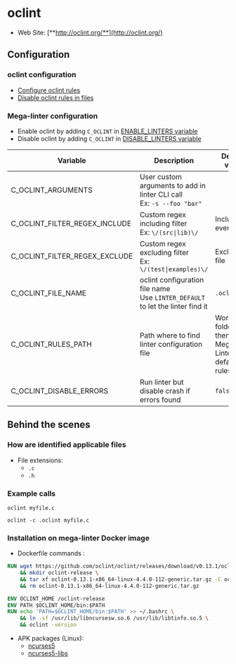 <!-- markdownlint-disable MD033 MD041 -->
<!-- Generated by .automation/build.py, please do not update manually -->
# oclint

- Web Site: [**http://oclint.org/**](http://oclint.org/)

## Configuration

### oclint configuration

- [Configure oclint rules](http://docs.oclint.org/en/stable/howto/thresholds.html#configuration-file)
- [Disable oclint rules in files](http://docs.oclint.org/en/stable/howto/suppress.html)

### Mega-linter configuration

- Enable oclint by adding `C_OCLINT` in [ENABLE_LINTERS variable](https://github.com/nvuillam/mega-linter#activation-and-deactivation)
- Disable oclint by adding `C_OCLINT` in [DISABLE_LINTERS variable](https://github.com/nvuillam/mega-linter#activation-and-deactivation)

| Variable | Description | Default value |
| ----------------- | -------------- | -------------- |
| C_OCLINT_ARGUMENTS | User custom arguments to add in linter CLI call<br/>Ex: `-s --foo "bar"` |  |
| C_OCLINT_FILTER_REGEX_INCLUDE | Custom regex including filter<br/>Ex: `\/(src\|lib)\/` | Include every file |
| C_OCLINT_FILTER_REGEX_EXCLUDE | Custom regex excluding filter<br/>Ex: `\/(test\|examples)\/` | Exclude no file |
| C_OCLINT_FILE_NAME | oclint configuration file name</br>Use `LINTER_DEFAULT` to let the linter find it | `.oclint` |
| C_OCLINT_RULES_PATH | Path where to find linter configuration file | Workspace folder, then Mega-Linter default rules |
| C_OCLINT_DISABLE_ERRORS | Run linter but disable crash if errors found | `false` |

## Behind the scenes

### How are identified applicable files

- File extensions:
  - `.c`
  - `.h`


### Example calls

```shell
oclint myfile.c
```

```shell
oclint -c .oclint myfile.c
```


### Installation on mega-linter Docker image

- Dockerfile commands :
```dockerfile
RUN wget https://github.com/oclint/oclint/releases/download/v0.13.1/oclint-0.13.1-x86_64-linux-4.4.0-112-generic.tar.gz \
    && mkdir oclint-release \
    && tar xf oclint-0.13.1-x86_64-linux-4.4.0-112-generic.tar.gz -C oclint-release --strip-components 1 \
    && rm oclint-0.13.1-x86_64-linux-4.4.0-112-generic.tar.gz

ENV OCLINT_HOME /oclint-release
ENV PATH $OCLINT_HOME/bin:$PATH
RUN echo 'PATH=$OCLINT_HOME/bin:$PATH' >> ~/.bashrc \
    && ln -sf /usr/lib/libncursesw.so.6 /usr/lib/libtinfo.so.5 \
    && oclint -version

```

- APK packages (Linux):
  - [ncurses5](https://pkgs.alpinelinux.org/packages?branch=edge&name=ncurses5)
  - [ncurses5-libs](https://pkgs.alpinelinux.org/packages?branch=edge&name=ncurses5-libs)
